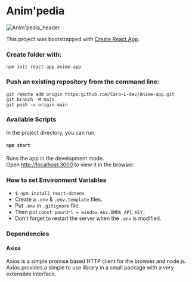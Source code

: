 # Anim'pedia

![Anim'pedia_header](https://user-images.githubusercontent.com/65663844/150816930-c0497c61-aab2-42c6-a516-c1b4f55f27b9.JPG)


This project was bootstrapped with [Create React App](https://github.com/facebook/create-react-app).

### Create folder with:

`npm init react-app anime-app`

### Push an existing repository from the command line:

```git remote add origin https:github.com/Caro-L-dev/Anime-app.git```  
```git branch -M main```  
```git push -u origin main``` 


### Available Scripts

In the project directory, you can run:

#### `npm start`

Runs the app in the development mode.\
Open [http://localhost:3000](http://localhost:3000) to view it in the browser.

### How to set Environment Variables


* `$ npm install react-dotenv`
* Create a `.env` & `.env.template` files.
* Put `.env` in `.gitignore` file.
* Then put `const yourUrl = window.env.OMDb_API_KEY;`
* Don't forget to restart the server when the `.env` is modified.


### Dependencies

#### Axios

Axios is a simple promise based HTTP client for the browser and node.js.  
Axios provides a simple to use library in a small package with a very extensible interface.
